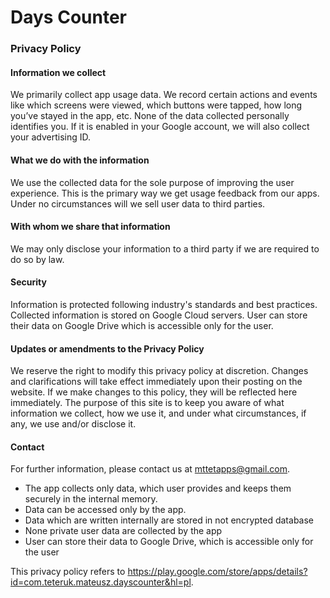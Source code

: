 # Days Counter
### Privacy Policy
#### Information we collect
We primarily collect app usage data. We record certain actions and events like which screens were viewed, which buttons were tapped, how long you’ve stayed in the app, etc. None of the data collected personally identifies you. If it is enabled in your Google account, we will also collect your advertising ID.
#### What we do with the information
We use the collected data for the sole purpose of improving the user experience. This is the primary way we get usage feedback from our apps. Under no circumstances will we sell user data to third parties.
#### With whom we share that information
We may only disclose your information to a third party if we are required to do so by law.
#### Security
Information is protected following industry's standards and best practices. Collected information is stored on Google Cloud servers. User can store their data on Google Drive which is accessible only for the user.
#### Updates or amendments to the Privacy Policy
We reserve the right to modify this privacy policy at discretion. Changes and clarifications will take effect immediately upon their posting on the website. If we make changes to this policy, they will be reflected here immediately. The purpose of this site is to keep you aware of what information we collect, how we use it, and under what circumstances, if any, we use and/or disclose it.
#### Contact
For further information, please contact us at mttetapps@gmail.com.

- The app collects only data, which user provides and keeps them securely in the internal memory.
- Data can be accessed only by the app.
- Data which are written internally are stored in not encrypted database
- None private user data are collected by the app
- User can store their data to Google Drive, which is accessible only for the user


This privacy policy refers to <https://play.google.com/store/apps/details?id=com.teteruk.mateusz.dayscounter&hl=pl>.
